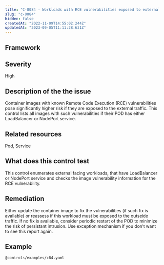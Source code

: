 ```yaml
---
title: "C-0084 - Workloads with RCE vulnerabilities exposed to external traffic"
slug: "c-0084"
hidden: false
createdAt: "2022-11-09T14:55:02.244Z"
updatedAt: "2023-09-05T11:11:28.631Z"
---
```

## Framework

## Severity
High
## Description of the the issue
Container images with known Remote Code Execution (RCE) vulnerabilities pose significantly higher risk if they are exposed to the external traffic. This control lists all images with such vulnerabilities if their POD has either LoadBalancer or NodePort service.
## Related resources
Pod, Service
## What does this control test
This control enumerates external facing workloads, that have LoadBalancer or NodePort service and checks the image vulnerability information for the RCE vulnerability.
## Remediation
Either update the container image to fix the vulnerabilities (if such fix is available) or reassess if this workload must be exposed to the outseide traffic. If no fix is available, consider periodic restart of the POD to minimize the risk of persistant intrusion. Use exception mechanism if you don't want to see this report again.
## Example
```
@controls/examples/c84.yaml
```